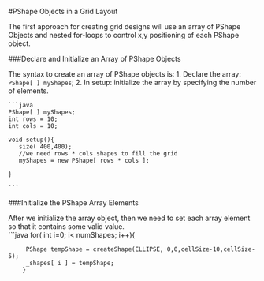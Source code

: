 #PShape Objects in a Grid Layout

The first approach for creating grid designs will use an array of PShape Objects and nested for-loops to control x,y positioning of each PShape object.

###Declare and Initialize an Array of PShape Objects

The syntax to create an array of PShape objects is: 
    1. Declare the array:  ``PShape[ ] myShapes``;
    2. In setup:  initialize the array by specifying the number of elements.
    
    ```java
    PShape[ ] myShapes;
    int rows = 10;
    int cols = 10;
    
    void setup(){
       size( 400,400);
       //we need rows * cols shapes to fill the grid
       myShapes = new PShape[ rows * cols ];
     
    }
    
    ```
    
 ###Initialize the PShape Array Elements
  
 After we initialize the array object, then we need to set each array element so that it contains some valid value.  
    ```java
    for( int i=0; i< numShapes; i++){
    
         PShape tempShape = createShape(ELLIPSE, 0,0,cellSize-10,cellSize-5);
         _shapes[ i ] = tempShape;  
        }
 
```    

